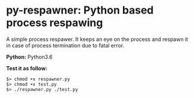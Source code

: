 # py-respawner: Python based process respawing
A simple process respawer. It keeps an eye on the process and respawn it in case of process termination due to fatal error.

**Python:** Python3.6

**Test it as follow:**

```
$> chmod +x respawner.py
$> chmod +x test.py
$> ./respawner.py ./test.py
```